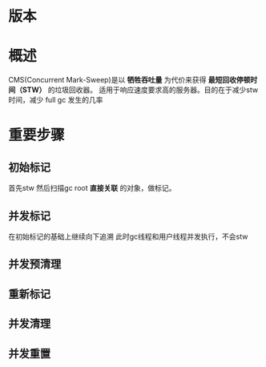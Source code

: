 # 版本
# 概述
CMS(Concurrent Mark-Sweep)是以 **牺牲吞吐量** 为代价来获得 **最短回收停顿时间（STW）** 的垃圾回收器。
适用于响应速度要求高的服务器。目的在于减少stw时间，减少 full gc 发生的几率


# 重要步骤
## 初始标记
首先stw
然后扫描gc root **直接关联** 的对象，做标记。

## 并发标记
在初始标记的基础上继续向下追溯
此时gc线程和用户线程并发执行，不会stw

## 并发预清理


## 重新标记
## 并发清理
## 并发重置
